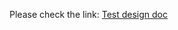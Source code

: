 Please check the link:
[Test design doc](https://docs.google.com/document/d/16aFgXuK_fv2E1krHQ8NMXpKaIOCT3UNUpGPyzskI8fg)
